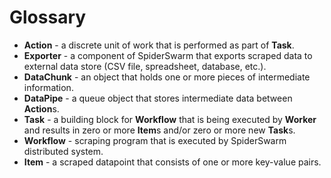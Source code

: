 Glossary
========

* **Action** - a discrete unit of work that is performed as part of **Task**.
* **Exporter** - a component of SpiderSwarm that exports scraped data to external data store (CSV file, spreadsheet, database, etc.).
* **DataChunk** - an object that holds one or more pieces of intermediate information.
* **DataPipe** - a queue object that stores intermediate data between **Action**s.
* **Task** - a building block for **Workflow** that is being executed by **Worker** and results in zero or more **Item**s and/or zero or more new **Task**s.
* **Workflow** - scraping program that is executed by SpiderSwarm distributed system.
* **Item** - a scraped datapoint that consists of one or more key-value pairs.

